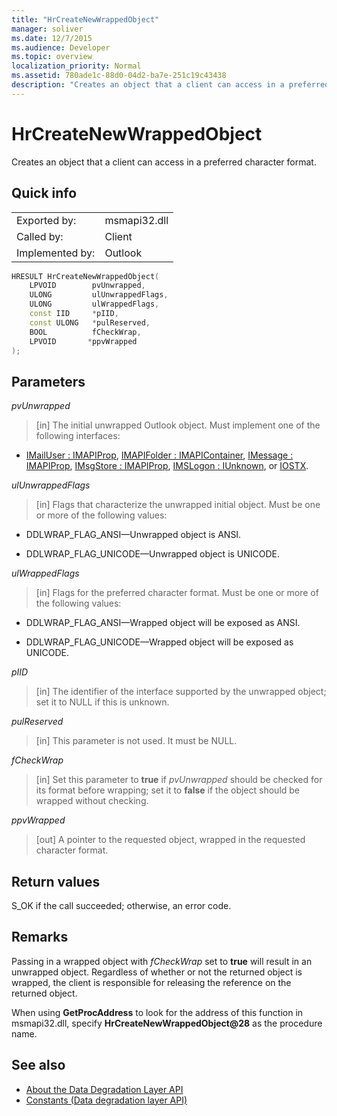 ```yaml
---
title: "HrCreateNewWrappedObject"
manager: soliver
ms.date: 12/7/2015
ms.audience: Developer
ms.topic: overview
localization_priority: Normal
ms.assetid: 780ade1c-88d0-04d2-ba7e-251c19c43438
description: "Creates an object that a client can access in a preferred character format."
---
```


# HrCreateNewWrappedObject

Creates an object that a client can access in a preferred character format.
  
## Quick info

|||
|:-----|:-----|
|Exported by:  <br/> |msmapi32.dll  <br/> |
|Called by:  <br/> |Client  <br/> |
|Implemented by:  <br/> |Outlook  <br/> |
   
```cpp
HRESULT HrCreateNewWrappedObject( 
    LPVOID        pvUnwrapped, 
    ULONG         ulUnwrappedFlags, 
    ULONG         ulWrappedFlags, 
    const IID     *pIID, 
    const ULONG   *pulReserved, 
    BOOL          fCheckWrap, 
    LPVOID       *ppvWrapped 
);

```

## Parameters

_pvUnwrapped_
  
> [in] The initial unwrapped Outlook object. Must implement one of the following interfaces:
    
   - [IMailUser : IMAPIProp](http://msdn.microsoft.com/library/74c25870-62d9-484a-9a99-4dc35c52479e%28Office.15%29.aspx), [IMAPIFolder : IMAPIContainer](http://msdn.microsoft.com/library/bc2e8d17-7687-43c2-8f01-b677703f7288%28Office.15%29.aspx), [IMessage : IMAPIProp](http://msdn.microsoft.com/library/7e244d40-595e-432c-aa8c-f9f62ca3c138%28Office.15%29.aspx), [IMsgStore : IMAPIProp](http://msdn.microsoft.com/library/20090114-b183-4767-8971-a304a9aa47e6%28Office.15%29.aspx), [IMSLogon : IUnknown](http://msdn.microsoft.com/library/d87093dc-f705-465f-ab3c-944ca0cd3e54%28Office.15%29.aspx), or [IOSTX](http://msdn.microsoft.com/library/f374d8d9-be8e-2489-d5fe-8a92e0ecfc6f%28Office.15%29.aspx).
    
_ulUnwrappedFlags_
  
> [in] Flags that characterize the unwrapped initial object. Must be one or more of the following values:
    
   - DDLWRAP_FLAG_ANSI—Unwrapped object is ANSI.
    
   - DDLWRAP_FLAG_UNICODE—Unwrapped object is UNICODE.
    
_ulWrappedFlags_
  
>  [in] Flags for the preferred character format. Must be one or more of the following values: 
    
   - DDLWRAP_FLAG_ANSI—Wrapped object will be exposed as ANSI.
    
   - DDLWRAP_FLAG_UNICODE—Wrapped object will be exposed as UNICODE.
    
_pIID_
  
>  [in] The identifier of the interface supported by the unwrapped object; set it to NULL if this is unknown. 
    
_pulReserved_
  
>  [in] This parameter is not used. It must be NULL. 
    
_fCheckWrap_
  
>  [in] Set this parameter to **true** if  _pvUnwrapped_ should be checked for its format before wrapping; set it to **false** if the object should be wrapped without checking. 
    
_ppvWrapped_
  
>  [out] A pointer to the requested object, wrapped in the requested character format. 
    
## Return values

S_OK if the call succeeded; otherwise, an error code.
  
## Remarks

Passing in a wrapped object with  _fCheckWrap_ set to **true** will result in an unwrapped object. Regardless of whether or not the returned object is wrapped, the client is responsible for releasing the reference on the returned object. 
  
When using **GetProcAddress** to look for the address of this function in msmapi32.dll, specify **HrCreateNewWrappedObject@28** as the procedure name. 
  
## See also

- [About the Data Degradation Layer API](about-the-data-degradation-layer-api.md)
- [Constants (Data degradation layer API)](constants-data-degradation-layer-api.md)

